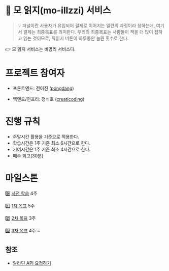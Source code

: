 # 🧐 모 읽지(mo-illzzi) 서비스

> 💡 퍼널이란 사용자가 유입되어 결제로 이어지는 일련의 과정이라 칭하는데, 여기서 결제는 최종목표를 의미한다. 우리의 최종목표는 사람들이 책을 더 많이 접하고 읽는 것이므로, 뭐읽지 버튼이 하루동안 눌린 횟수로 한다.

👉 모 읽지 서비스는 비영리 서비스다.

# 프로젝트 참여자

- 프론트엔드: 전이진 ([pongdang](https://github.com/pongdang))

- 백엔드/인프라: 정석호 ([creaticoding](https://github.com/creaticoding))

# 진행 규칙

- 주말시간 활용을 기준으로 적용한다.
- 학습시간은 1주 기준 최소 6시간으로 한다.
- 기여시간은 1주 기준 최소 4시간으로 한다.
- 매주 회고(30분)

# 마일스톤

0️⃣ [사전 학습](milestone/0.md) 4주

1️⃣ [1차 목표](milestone/1.md) 5주

2️⃣ [2차 목표](milestone/2.md) 3주

3️⃣ [3차 목표](milestone/3.md) 4주 ~

## 참조

- [알라딘 API 요청하기](https://blog.aladin.co.kr/openapi/category/29154404?communitytype=MyPaper)
